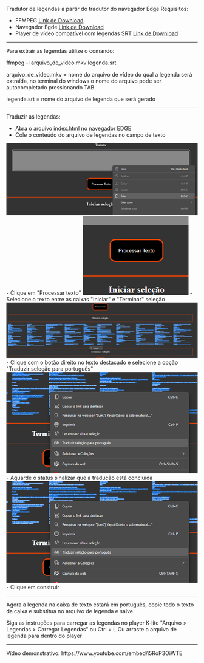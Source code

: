 Tradutor de legendas a partir do tradutor do navegador Edge
Requisitos:
- FFMPEG <a href="https://ffmpeg.org/download.html">Link de Download</a>
- Navegador Egde <a href="https://www.microsoft.com/en-us/edge/download">Link de Download</a>
- Player de vídeo compatível com legendas SRT <a href="https://www.codecguide.com/download_kl.htm">Link de Download</a>

<hr>
Para extrair as legendas utilize o comando:

ffmpeg -i arquivo_de_video.mkv legenda.srt

arquivo_de_video.mkv =  nome do arquivo de vídeo do qual a legenda será extraída, no terminal do windows o nome do arquivo pode ser autocompletado pressionando TAB

legenda.srt = nome do arquivo de legenda que será gerado

<hr>

Traduzir as legendas:
- Abra o arquivo index.html no navegador EDGE
- Cole o conteúdo do arquivo de legendas no campo de texto
<img src="img/doc1.png"/>
- Clique em "Processar texto"
<img src="img/doc2.png"/>
- Selecione o texto entre as caixas "Iniciar" e "Terminar" seleção
<img src="img/doc3.png"/>
- Clique com o botão direito no texto destacado e selecione a opção "Traduzir seleção para português"
<img src="img/doc4.png"/>
- Aguarde o status sinalizar que a tradução está concluída
<img src="img/doc4.png"/>
- Clique em construir
<hr>
Agora a legenda na caixa de texto estará em português, copie todo o texto da caixa e substitua no arquivo de legenda e salve.

Siga as instruções para carregar as legendas no player K-lite
"Arquivo > Legendas > Carregar Legendas" ou Ctrl + L
Ou arraste o arquivo de legenda para dentro do player
<hr>
Vídeo demonstrativo:
https://www.youtube.com/embed/i5RoP3OiWTE